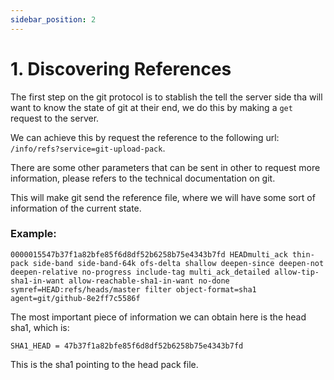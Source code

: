 ```yaml
---
sidebar_position: 2
---
```


# 1. Discovering References

The first step on the git protocol is to stablish the tell the server side tha will want to know the state of git
at their end, we do this by making a `get` request to the server.

We can achieve this by request the reference to the following url: `/info/refs?service=git-upload-pack`.

There are some other parameters that can be sent in other to request more information, please refers to the technical
documentation on git.

This will make git send the reference file, where we will have some sort of information of the current state.

### Example:

```
0000015547b37f1a82bfe85f6d8df52b6258b75e4343b7fd HEADmulti_ack thin-pack side-band side-band-64k ofs-delta shallow deepen-since deepen-not deepen-relative no-progress include-tag multi_ack_detailed allow-tip-sha1-in-want allow-reachable-sha1-in-want no-done symref=HEAD:refs/heads/master filter object-format=sha1 agent=git/github-8e2ff7c5586f
```

The most important piece of information we can obtain here is the head sha1, which is:

```
SHA1_HEAD = 47b37f1a82bfe85f6d8df52b6258b75e4343b7fd
```

This is the sha1 pointing to the head pack file.